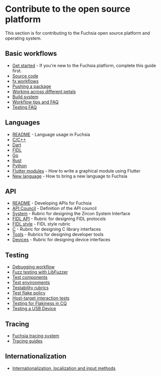 # Contribute to the open source platform

This section is for contributing to the Fuchsia open source platform and
operating system.

## Basic workflows

 - [Get started](get-started/README.md) - If you're new to the Fuchsia
   platform, complete this guide first.
 - [Source code](get-started/get_fuchsia_source.md)
 - [fx workflows](build/fx.md)
 - [Pushing a package](concepts/packages/package_update.md)
 - [Working across different petals](source_code/working_across_petals.md)
 - [Build system](development/build/build_system/index.md)
 - [Workflow tips and FAQ](source_code/workflow_tips_and_faq.md)
 - [Testing FAQ](testing/faq.md)

## Languages

 - [README](languages/README.md) - Language usage in Fuchsia
 - [C/C++](languages/c-cpp/README.md)
 - [Dart](languages/dart/README.md)
 - [FIDL](languages/fidl/README.md)
 - [Go](languages/go/README.md)
 - [Rust](languages/rust/README.md)
 - [Python](languages/python/README.md)
 - [Flutter modules](languages/dart/mods.md) - How to write a graphical module
   using Flutter
 - [New language](languages/new/README.md) - How to bring a new language to Fuchsia

## API

 - [README](development/api/README.md) - Developing APIs for Fuchsia
 - [API Council](contribute/governance/api_council.md) - Definition of the API council
 - [System](development/api/system.md) - Rubric for designing the Zircon System Interface
 - [FIDL API][fidl-api] - Rubric for designing FIDL protocols
 - [FIDL style][fidl-style] - FIDL style rubric
 - [C](development/api/c.md) - Rubric for designing C library interfaces
 - [Tools](development/api/tools.md) - Rubrics for designing developer tools
 - [Devices](development/api/device_interfaces.md) - Rubric for designing device interfaces

## Testing

 - [Debugging workflow](development/debugging/debugging.md)
 - [Fuzz testing with LibFuzzer](development/testing/fuzzing/overview.md)
 - [Test components](concepts/testing/v1_test_component.md)
 - [Test environments](contribute/testing/environments.md)
 - [Testability rubrics](development/testing/testability_rubric.md)
 - [Test flake policy](development/testing/test_flake_policy.md)
 - [Host-target interaction tests](development/testing/host_target_interaction_tests.md)
 - [Testing for Flakiness in CQ](development/testing/testing_for_flakiness_in_cq.md)
 - [Testing a USB Device](development/testing/testing_usb_device.md)

## Tracing

 - [Fuchsia tracing system](concepts/kernel/tracing-system.md)
 - [Tracing guides](development/tracing/README.md)

## Internationalization

 - [Internationalization, localization and input methods](internationalization/README.md)

[fidl-style]: development/languages/fidl/guides/style.md
[fidl-api]: development/api/fidl.md
